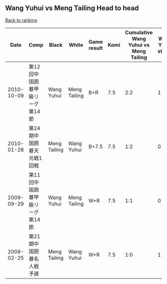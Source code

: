 ## Wang Yuhui vs Meng Tailing Head to head

[Back to ranking](../../index.md)




| **Date** | **Comp** | **Black** | **White** | **Game result** | **Komi** | **Cumulative Wang Yuhui vs Meng Tailing** | **Wang Yuhui streak** | **Meng Tailing streak** | 
| --- | --- | --- | --- | --- | --- | --- | --- | --- |
| 2010-10-09 | 第12回中国囲碁甲級リーグ第14節 | Wang Yuhui | Meng Tailing | B+R | 7.5 | 2:2 | 1 | 0 | 
| 2010-01-28 | 第24期中国囲碁天元戦1回戦 | Meng Tailing | Wang Yuhui | B+7.5 | 7.5 | 1:2 | 0 | 2 | 
| 2009-09-29 | 第11回中国囲碁甲級リーグ第14節 | Wang Yuhui | Meng Tailing | W+R | 7.5 | 1:1 | 0 | 1 | 
| 2008-02-25 | 第21期中国囲碁名人戦予選 | Meng Tailing | Wang Yuhui | W+R | 7.5 | 1:0 | 1 | 0 |




